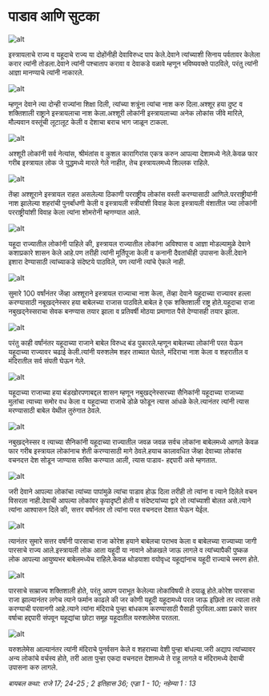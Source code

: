 # ‌‌‌पाडाव आणि सुटका

![alt](https://cdn.door43.org/obs/jpg/360px/obs-en-20-01.jpg)

‌‌‌इस्त्रायलाचे राज्य व यहूदाचे राज्य या दोहोंनीही देवाविरुध्द पाप केले.‌‌‌देवाने त्यांच्याशी सिनाय पर्वतावर केलेला करार त्यांनी तोडला.‌‌‌देवाने त्यांनी पश्चाताप करावा व देवाकडे वळावे म्हणून भविष्यवक्ते पाठविले, परंतु त्यांनी आज्ञा मानण्याचे त्यांनी नाकारले.

![alt](https://cdn.door43.org/obs/jpg/360px/obs-en-20-02.jpg)

‌‌‌म्हणून देवाने त्या दोन्ही राज्यांना शिक्षा दिली, त्यांच्या शत्रूंना त्यांचा नाश करु दिला.‌‌‌अश्शूर हया दुष्ट व शक्तिशाली राष्ट्राने इस्त्रायलाचा नाश केला.‌‌‌अश्शूरी लोकांनी इस्त्रायलाच्या अनेक लोकांस जीवे मारिले, मौल्यवान वस्तूंची लूटालूट केली व देशाचा बराच भाग जाळून टाकला.

![alt](https://cdn.door43.org/obs/jpg/360px/obs-en-20-03.jpg)

‌‌‌अश्शूरी लोकांनी सर्व नेत्यांस, श्रीमंतांस व कुशल कारागिरांस एकत्र करुन आपल्या देशामध्ये नेले.‌‌‌केवळ फार गरीब इस्त्रायल लोक जे युद्धमध्ये मारले गेले नाहीत, तेच इस्त्रायलमध्ये शिल्लक राहिले.

![alt](https://cdn.door43.org/obs/jpg/360px/obs-en-20-04.jpg)

‌‌‌तेंव्हा अश्शूराने इस्त्रायल राहत असलेल्या ठिकाणी परराष्ट्रीय लोकांस वस्ती करण्यासाठी आणिले.‌‌‌परराष्ट्रीयांनी नाश झालेल्या शहरांची पुनर्बांधणी केली व इस्त्रायली स्त्रीयांशी विवाह केला इस्त्रायली वंशातील ज्या लोकांनी परराष्ट्रीयांशी विवाह केला त्यांना शोमरोनी म्हणण्यात आले.

![alt](https://cdn.door43.org/obs/jpg/360px/obs-en-20-05.jpg)

‌‌‌यहूदा राज्यातील लोकांनी पाहिले की, इस्त्रायल राज्यातील लोकांना अविश्वास व आज्ञा मोडल्यामुळे देवाने कशाप्रकारे शासन केले आहे.‌‌‌पण तरीही त्यांनी मूर्तिपूजा केली व कनानी दैवतांचीही उपासना केली.‌‌‌देवाने इशारा देण्यासाठी त्यांच्याकडे संदेष्टये पाठविले, पण त्यांनी त्यांचे ऐकले नाही.

![alt](https://cdn.door43.org/obs/jpg/360px/obs-en-20-06.jpg)

‌‌‌सुमारे 100 वर्षांनंतर जेंव्हा अश्शूराने इस्त्रायल राज्याचा नाश केला, तेंव्हा देवाने यहूदाच्या राज्यावर हल्ला करण्यासाठी नबूखद्नेस्सर हया बाबेलच्या राजास पाठविले.‌‌‌बाबेल हे एक शक्तिशाली राष्ट्र होते.‌‌‌यहूदाचा राजा नबुखद्नेस्सराचा सेवक बनण्यास तयार झाला व प्रतिवर्षी मोठया प्रमाणात पैसे देण्यासही तयार झाला.

![alt](https://cdn.door43.org/obs/jpg/360px/obs-en-20-07.jpg)

‌‌‌परंतु काही वर्षांनंतर यहूदाच्या राजाने बाबेल विरुध्द बंड पुकारले.‌‌‌म्हणून बाबेलच्या लोकांनी परत येऊन यहूदाच्या राज्यावर चढाई केली.‌‌‌त्यांनी यरुशलेम शहर ताब्यात घेतले, मंदिराचा नाश केला व शहरातील व मंदिरातील सर्व संपती घेऊन गेले.

![alt](https://cdn.door43.org/obs/jpg/360px/obs-en-20-08.jpg)

‌‌‌यहूदाच्या राजाच्या हया बंडखोरपणाबद्दल शासन म्हणून नबुखद्नेस्सरच्या सैनिकांनी यहूदाच्या राजाच्या मुलांचा त्याच्या समोर वध केला व यहूदाच्या राजाचे डोळे फोडून  त्यास आंधळे केले.‌‌‌त्यानंतर त्यांनी त्यास मरण्यासाठी बाबेल येथील तुरुंगात ठेवले.

![alt](https://cdn.door43.org/obs/jpg/360px/obs-en-20-09.jpg)

‌‌‌नबुखद्नेस्सर व त्याच्या सैनिकांनी यहूदाच्या राज्यातील जवळ जवळ सर्वच लोकांना बाबेलमध्ये आणले केवळ फार गरीब इस्त्रायल लोकांनाच शेती करण्यासाठी मागे ठेवले.‌‌‌हयाच कालावधित जेंव्हा देवाच्या लोकांस वचनदत्त देश सोडून जाण्यास सक्ति करण्यात आली, त्यास पाडाव- हद्दपारी असे म्हणतात.

![alt](https://cdn.door43.org/obs/jpg/360px/obs-en-20-10.jpg)

‌‌‌जरी देवाने आपल्या लोकांचा त्यांच्या पापांमुळे त्यांचा पाडाव होऊ दिला तरीही तो त्यांना व त्याने दिलेले वचन विसरला नाही.‌‌‌देवाची आपल्या लोकांवर कृपादृष्टी होती व संदेष्टयांच्या द्वारे तो त्यांच्याशी बोलत असे.‌‌‌त्याने त्यांना आश्वासन दिले की, सत्तर वर्षांनंतर तो त्यांना परत वचनदत्त देशात घेऊन येईल.

![alt](https://cdn.door43.org/obs/jpg/360px/obs-en-20-11.jpg)

‌‌‌त्यानंतर सुमारे सत्तर वर्षांनी पारसाचा राजा कोरेश हयाने बाबेलचा पराभव केला व बाबेलच्या राज्याच्या जागी पारसाचे राज्य आले.‌‌‌इस्त्रायली लोक आता यहूदी या नावाने ओळखले जाऊ लागले व त्यांच्यापैकी पुष्कळ लोक आपल्या आयुष्यभर बाबेलमध्येच राहिले.‌‌‌केवळ थोडयाशा वयोवृध्द यहूद्यांनाच यहूदी राज्याचे स्मरण होते.

![alt](https://cdn.door43.org/obs/jpg/360px/obs-en-20-12.jpg)

‌‌‌पारसाचे साम्राज्य शक्तिशाली होते, परंतु आपण पराभूत केलेल्या लोकांविषयी ते दयाळू होते.‌‌‌कोरेश पारसाचा राजा झाल्यानंतर लगेच त्याने फर्मान काढले की जर कोणी यहूदी यहूदामध्ये परत जाऊ इछितो तर त्याला तसे करण्याची परवानगी आहे.‌‌‌त्याने त्यांना मंदिराचे पुन्हा बांधकाम करण्यासाठी पैसाही पुरविला.‌‌‌अशा प्रकारे सत्तर वर्षाचा हद्दपारी संपवून यहूद्यांचा छोटा समूह यहूदातील यरुशलेमेस परतला.

![alt](https://cdn.door43.org/obs/jpg/360px/obs-en-20-13.jpg)

‌‌‌यरुशलेमेस आल्यानंतर त्यांनी मंदिराचे पुनर्वसन केले व शहराच्या वेशी पुन्हा बांधल्या.‌‌‌जरी अद्याप त्यांच्यावर अन्य लोकांचे वर्चस्व होते, तरी आता पुन्हा एकदा वचनदत्त देशामध्ये ते राहू लागले व मंदिरामध्ये देवाची उपासना करु लागले.

_‌‌‌बायबल कथा:‌‌‌ राजे 17; 24-25 ; 2 इतिहास 36; एज्रा 1 - 10; नहेम्या 1 : 13_